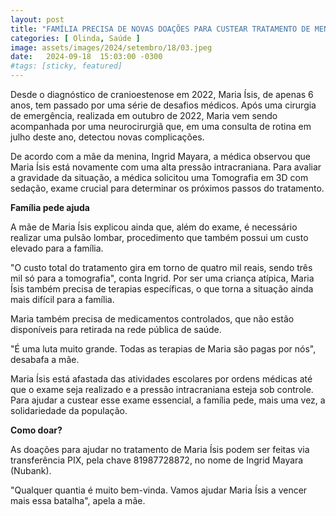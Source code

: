 ```yaml
---
layout: post
title: "FAMÍLIA PRECISA DE NOVAS DOAÇÕES PARA CUSTEAR TRATAMENTO DE MENINA COM FECHAMENTO PRECOCE DO CRÂNIO"
categories: [ Olinda, Saúde ]
image: assets/images/2024/setembro/18/03.jpeg
date:   2024-09-18  15:03:00 -0300
#tags: [sticky, featured]
---
```

Desde o diagnóstico de cranioestenose em 2022, Maria Ísis, de apenas 6 anos, tem passado por uma série de desafios médicos. Após uma cirurgia de emergência, realizada em outubro de 2022, Maria vem sendo acompanhada por uma neurocirurgiã que, em uma consulta de rotina em julho deste ano, detectou novas complicações.

De acordo com a mãe da menina, Ingrid Mayara, a médica observou que Maria Ísis está novamente com uma alta pressão intracraniana. Para avaliar a gravidade da situação, a médica solicitou uma Tomografia em 3D com sedação, exame crucial para determinar os próximos passos do tratamento.

**Família pede ajuda**

A mãe de Maria Ísis explicou ainda que, além do exame, é necessário realizar uma pulsão lombar, procedimento que também possui um custo elevado para a família.

"O custo total do tratamento gira em torno de quatro mil reais, sendo três mil só para a tomografia", conta Ingrid. Por ser uma criança atípica, Maria Ísis também precisa de terapias específicas, o que torna a situação ainda mais difícil para a família.

Maria também precisa de medicamentos controlados, que não estão disponíveis para retirada na rede pública de saúde.

"É uma luta muito grande. Todas as terapias de Maria são pagas por nós", desabafa a mãe.

Maria Ísis está afastada das atividades escolares por ordens médicas até que o exame seja realizado e a pressão intracraniana esteja sob controle. Para ajudar a custear esse exame essencial, a família pede, mais uma vez, a solidariedade da população.

**Como doar?**

As doações para ajudar no tratamento de Maria Ísis podem ser feitas via transferência PIX, pela chave 81987728872, no nome de Ingrid Mayara (Nubank).

"Qualquer quantia é muito bem-vinda. Vamos ajudar Maria Ísis a vencer mais essa batalha", apela a mãe.